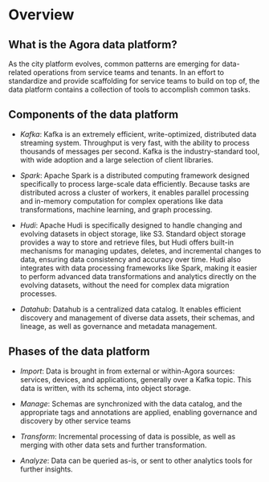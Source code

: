 # Overview

## What is the Agora data platform?

As the city platform evolves, common patterns are emerging for data-related operations from service teams and tenants. In an effort to standardize and provide scaffolding for service teams to build on top of, the data platform contains a collection of tools to accomplish common tasks.

## Components of the data platform

* *Kafka*: Kafka is an extremely efficient, write-optimized, distributed data streaming system. Throughput is very fast, with the ability to process thousands of messages per second. Kafka is the industry-standard tool, with wide adoption and a large selection of client libraries.

* *Spark*: Apache Spark is a distributed computing framework designed specifically to process large-scale data efficiently. Because tasks are distributed across a cluster of workers, it enables parallel processing and in-memory computation for complex operations like data transformations, machine learning, and graph processing.

* *Hudi*: Apache Hudi is specifically designed to handle changing and evolving datasets in object storage, like S3. Standard object storage provides a way to store and retrieve files, but Hudi offers built-in mechanisms for managing updates, deletes, and incremental changes to data, ensuring data consistency and accuracy over time. Hudi also integrates with data processing frameworks like Spark, making it easier to perform advanced data transformations and analytics directly on the evolving datasets, without the need for complex data migration processes.

* *Datahub*: Datahub is a centralized data catalog. It enables efficient discovery and management of diverse data assets, their schemas, and lineage, as well as governance and metadata management. 

## Phases of the data platform

* *Import*: Data is brought in from external or within-Agora sources: services, devices, and applications, generally over a Kafka topic. This data is written, with its schema, into object storage.

* *Manage*: Schemas are synchronized with the data catalog, and the appropriate tags and annotations are applied, enabling governance and discovery by other service teams

* *Transform*: Incremental processing of data is possible, as well as merging with other data sets and further transformation.

* *Analyze*: Data can be queried as-is, or sent to other analytics tools for further insights.

